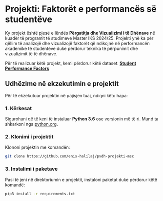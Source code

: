 # Projekti: Faktorët e performancës së studentëve

Ky projekt është pjesë e lëndës **Përgatitja dhe Vizualizimi i të Dhënave** në kuadër të programit të studimeve Master IKS 2024/25. 
Projekti ynë ka për qëllim të analizojë dhe vizualizojë faktorët që ndikojnë në performancën akademike të studentëve duke përdorur teknika të përpunimit dhe vizualizimit të të dhënave.

Për të realizuar këtë projekt, kemi përdorur këtë dataset: **[Student Performance Factors](https://www.kaggle.com/datasets/lainguyn123/student-performance-factors)**

## Udhëzime në ekzekutimin e projektit
Për të ekzekutuar projektin në pajisjen tuaj, ndiqni këto hapa:

### 1. Kërkesat
Sigurohuni që të keni të instaluar **Python 3.6** ose versionin më të ri. Mund ta shkarkoni nga [python.org](https://www.python.org/downloads/).

### 2. Klonimi i projektit
Klononi projektin me komandën:
```bash
git clone https://github.com/enis-halilaj/pvdh-projekti-msc
```

### 3. Instalimi i paketave
Pasi të jeni në direktoriumin e projektit, instaloni paketat duke përdorur këtë komandë:
```bash
pip3 install -r requirements.txt
```

